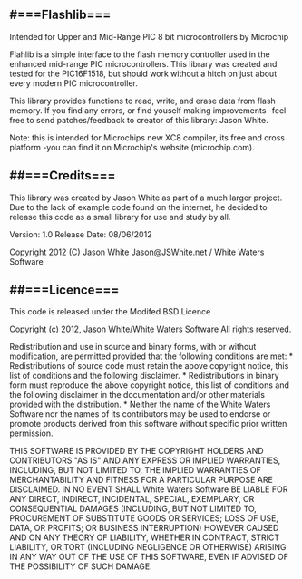#===Flashlib===
-----
Intended for Upper and Mid-Range PIC 8 bit microcontrollers by Microchip

Flahlib is a simple interface to the flash memory controller used in the enhanced mid-range PIC microcontrollers. This library was created and tested for the PIC16F1518, but should work without a hitch on just about every modern PIC microcontroller.

This library provides functions to read, write, and erase data from flash memory. If you find any errors, or find youself making improvements -feel free to send patches/feedback to creator of this library: Jason White.

Note: this is intended for Microchips new XC8 compiler, its free and cross platform -you can find it on Microchip's website (microchip.com).

##===Credits===
-----
This library was created by Jason White as part of a much larger project. Due to the lack of example code found on the internet, he decided to release this code as a small library for use and study by all.

Version: 1.0
Release Date: 08/06/2012

Copyright 2012 (C) Jason White <Jason@JSWhite.net> / White Waters Software

##===Licence===
-----
This code is released under the Modifed BSD Licence

Copyright (c) 2012, Jason White/White Waters Software
All rights reserved.

Redistribution and use in source and binary forms, with or without
modification, are permitted provided that the following conditions are met:
    * Redistributions of source code must retain the above copyright
      notice, this list of conditions and the following disclaimer.
    * Redistributions in binary form must reproduce the above copyright
      notice, this list of conditions and the following disclaimer in the
      documentation and/or other materials provided with the distribution.
    * Neither the name of the White Waters Software nor the
      names of its contributors may be used to endorse or promote products
      derived from this software without specific prior written permission.

THIS SOFTWARE IS PROVIDED BY THE COPYRIGHT HOLDERS AND CONTRIBUTORS "AS IS" AND
ANY EXPRESS OR IMPLIED WARRANTIES, INCLUDING, BUT NOT LIMITED TO, THE IMPLIED
WARRANTIES OF MERCHANTABILITY AND FITNESS FOR A PARTICULAR PURPOSE ARE
DISCLAIMED. IN NO EVENT SHALL White Waters Software  BE LIABLE FOR ANY
DIRECT, INDIRECT, INCIDENTAL, SPECIAL, EXEMPLARY, OR CONSEQUENTIAL DAMAGES
(INCLUDING, BUT NOT LIMITED TO, PROCUREMENT OF SUBSTITUTE GOODS OR SERVICES;
LOSS OF USE, DATA, OR PROFITS; OR BUSINESS INTERRUPTION) HOWEVER CAUSED AND
ON ANY THEORY OF LIABILITY, WHETHER IN CONTRACT, STRICT LIABILITY, OR TORT
(INCLUDING NEGLIGENCE OR OTHERWISE) ARISING IN ANY WAY OUT OF THE USE OF THIS
SOFTWARE, EVEN IF ADVISED OF THE POSSIBILITY OF SUCH DAMAGE.
